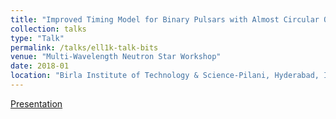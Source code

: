 ```yaml
---
title: "Improved Timing Model for Binary Pulsars with Almost Circular Orbits"
collection: talks
type: "Talk"
permalink: /talks/ell1k-talk-bits
venue: "Multi-Wavelength Neutron Star Workshop"
date: 2018-01
location: "Birla Institute of Technology & Science-Pilani, Hyderabad, India"
---
```

[Presentation](http://dx.doi.org/10.13140/RG.2.2.12307.30244)
